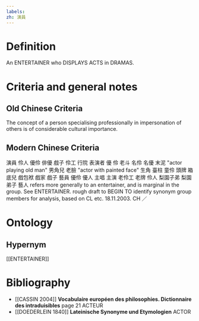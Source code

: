```yaml
---
labels: 
zh: 演員
---
```


# Definition
An ENTERTAINER who DISPLAYS ACTS in DRAMAS.
# Criteria and general notes
## Old Chinese Criteria
The concept of a person specialising professionally in impersonation of others is of considerable cultural importance.
## Modern Chinese Criteria
演員
伶人
優伶
俳優
戲子
伶工
行院
表演者
優
伶
老斗
名伶
名優
末泥 "actor playing old man"
男角兒
老臉 "actor with painted face"
生角
臺柱
童伶
頭牌
箱底兒
戲包袱
戲家
戲子
藝員
優伶
優人
主唱
主演
老伶工
老牌
伶人
梨園子弟
梨園弟子
藝人 refers more generally to an entertainer, and is marginal in the group. See ENTERTAINER.
rough draft to BEGIN TO identify synonym group members for analysis, based on CL etc. 18.11.2003. CH ／
# Ontology

## Hypernym
[[ENTERTAINER]]
# Bibliography
- [[CASSIN 2004]]
**Vocabulaire européen des philosophies. Dictionnaire des intraduisibles** page 21
ACTEUR
- [[DOEDERLEIN 1840]]
**Lateinische Synonyme und Etymologien** 
ACTOR